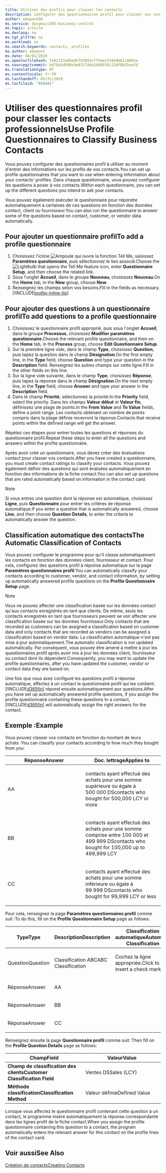 ```yaml
---
title: Utiliser des profils pour classer les contacts
description: Configurer des questionnaires profil pour classer vos contacts professionnels
author: edupont04
ms.service: dynamics365-business-central
ms.topic: article
ms.devlang: na
ms.tgt_pltfrm: na
ms.workload: na
ms.search.keywords: contacts, profiles
ms.author: edupont
ms.date: 04/01/2019
ms.openlocfilehash: fe02153a89ad5f63855cff5eec5344d601c8663a
ms.sourcegitcommit: bd78a5d990c9e83174da1409076c22df8b35eafd
ms.translationtype: HT
ms.contentlocale: fr-FR
ms.lasthandoff: 03/31/2019
ms.locfileid: "934441"
---
```

# <a name="use-profile-questionnaires-to-classify-business-contacts"></a><span data-ttu-id="18e12-103">Utiliser des questionnaires profil pour classer les contacts professionnels</span><span class="sxs-lookup"><span data-stu-id="18e12-103">Use Profile Questionnaires to Classify Business Contacts</span></span>
<span data-ttu-id="18e12-104">Vous pouvez configurer des questionnaires profil à utiliser au moment d'entrer des informations sur les profils de vos contacts.</span><span class="sxs-lookup"><span data-stu-id="18e12-104">You can set up profile questionnaires that you want to use when entering information about your contacts' profiles.</span></span> <span data-ttu-id="18e12-105">Dans chaque questionnaire, vous pouvez configurer les questions à poser à vos contacts.</span><span class="sxs-lookup"><span data-stu-id="18e12-105">Within each questionnaire, you can set up the different questions you intend to ask your contacts.</span></span>  

<span data-ttu-id="18e12-106">Vous pouvez également exécuter le questionnaire pour répondre automatiquement à certaines de ces questions en fonction des données contact, client ou fournisseur.</span><span class="sxs-lookup"><span data-stu-id="18e12-106">You can also run the questionnaire to answer some of the questions based on contact, customer, or vendor data automatically.</span></span>  

## <a name="to-add-a-profile-questionnaire"></a><span data-ttu-id="18e12-107">Pour ajouter un questionnaire profil</span><span class="sxs-lookup"><span data-stu-id="18e12-107">To add a profile questionnaire</span></span>
1.  <span data-ttu-id="18e12-108">Choisissez l'icône ![Ampoule qui ouvre la fonction Tell Me](media/ui-search/search_small.png "Dites-moi ce que vous voulez faire"), saisissez **Paramètres questionnaire**, puis sélectionnez le lien associé.</span><span class="sxs-lookup"><span data-stu-id="18e12-108">Choose the ![Lightbulb that opens the Tell Me feature](media/ui-search/search_small.png "Tell me what you want to do") icon, enter **Questionnaire Setup**, and then choose the related link.</span></span>  
2.  <span data-ttu-id="18e12-109">Sous l'onglet **Accueil**, dans le groupe **Nouveau**, choisissez **Nouveau**.</span><span class="sxs-lookup"><span data-stu-id="18e12-109">On the **Home** tab, in the **New** group, choose **New**.</span></span>  
3.  <span data-ttu-id="18e12-110">Renseignez les champs selon vos besoins.</span><span class="sxs-lookup"><span data-stu-id="18e12-110">Fill in the fields as necessary.</span></span> [!INCLUDE[tooltip-inline-tip](includes/tooltip-inline-tip_md.md)]  

## <a name="to-add-questions-to-a-profile-questionnaire"></a><span data-ttu-id="18e12-111">Pour ajouter des questions à un questionnaire profil</span><span class="sxs-lookup"><span data-stu-id="18e12-111">To add questions to a profile questionnaire</span></span>
1.  <span data-ttu-id="18e12-112">Choisissez le questionnaire profil approprié, puis sous l'onglet **Accueil**, dans le groupe **Processus**, choisissez **Modifier paramètres questionnaire**.</span><span class="sxs-lookup"><span data-stu-id="18e12-112">Choose the relevant profile questionnaire, and then on the **Home** tab, in the **Process** group, choose **Edit Questionnaire Setup**.</span></span>  
2.  <span data-ttu-id="18e12-113">Sur la première ligne vide, dans le champ **Type**, choisissez **Question**, puis tapez la question dans le champ **Désignation**.</span><span class="sxs-lookup"><span data-stu-id="18e12-113">On the first empty line, in the **Type** field, choose **Question** and type your question in the **Description** field.</span></span> <span data-ttu-id="18e12-114">Renseignez les autres champs sur cette ligne.</span><span class="sxs-lookup"><span data-stu-id="18e12-114">Fill in the other fields on this line.</span></span>  
3.  <span data-ttu-id="18e12-115">Sur la ligne vide suivante, dans le champ **Type**, choisissez **Réponse**, puis tapez la réponse dans le champ **Désignation**.</span><span class="sxs-lookup"><span data-stu-id="18e12-115">On the next empty line, in the **Type** field, choose **Answer** and type your answer in the **Description** field.</span></span>  
4.  <span data-ttu-id="18e12-116">Dans le champ **Priorité**, sélectionnez la priorité.</span><span class="sxs-lookup"><span data-stu-id="18e12-116">In the **Priority** field, select the priority.</span></span> <span data-ttu-id="18e12-117">Dans les champs **Valeur début** et **Valeur fin**, définissez une plage de points.</span><span class="sxs-lookup"><span data-stu-id="18e12-117">In the **From Value** and **To Value** fields, define a point range.</span></span> <span data-ttu-id="18e12-118">Les contacts obtenant un nombre de points compris dans la plage définie recevront la réponse.</span><span class="sxs-lookup"><span data-stu-id="18e12-118">Contacts that receive points within the defined range will get the answer.</span></span>  

<span data-ttu-id="18e12-119">Répétez ces étapes pour entrer toutes les questions et réponses du questionnaire profil.</span><span class="sxs-lookup"><span data-stu-id="18e12-119">Repeat these steps to enter all the questions and answers within the profile questionnaire.</span></span>

<span data-ttu-id="18e12-120">Après avoir créé un questionnaire, vous devez créer des évaluations contact pour classer vos contacts.</span><span class="sxs-lookup"><span data-stu-id="18e12-120">After you have created a questionnaire, you must create contact ratings to classify your contacts.</span></span> <span data-ttu-id="18e12-121">Vous pouvez également définir des questions qui sont évaluées automatiquement en fonction des informations de la fiche contact.</span><span class="sxs-lookup"><span data-stu-id="18e12-121">You can also set up questions that are rated automatically based on information in the contact card.</span></span>  

> [!NOTE]
> <span data-ttu-id="18e12-122">Si vous entrez une question dont la réponse est automatique, choisissez <STRONG>Ligne</STRONG>, puis <STRONG>Questionnaire</STRONG> pour entrer les critères de réponse automatique.</span><span class="sxs-lookup"><span data-stu-id="18e12-122">If you enter a question that is automatically answered, choose <STRONG>Line</STRONG>, and then choose <STRONG>Question Details</STRONG>, to enter the criteria to automatically answer the question.</span></span>

## <a name="the-automatic-classification-of-contacts"></a><span data-ttu-id="18e12-123">Classification automatique des contacts</span><span class="sxs-lookup"><span data-stu-id="18e12-123">The Automatic Classification of Contacts</span></span>
<span data-ttu-id="18e12-124">Vous pouvez configurer le programme pour qu'il classe automatiquement les contacts en fonction des données client, fournisseur et contact. Pour cela, configurez des questions profil à réponse automatique sur la page **Paramètres questionnaires profil**.</span><span class="sxs-lookup"><span data-stu-id="18e12-124">You can automatically classify your contacts according to customer, vendor, and contact information, by setting up automatically answered profile questions on the **Profile Questionnaire Setup** page.</span></span>  

> [!NOTE]
> <span data-ttu-id="18e12-125">Vous ne pouvez affecter une classification basée sur les données contact qu'aux contacts enregistrés en tant que clients. De même, seuls les contacts enregistrés en tant que fournisseurs peuvent se voir affecter une classification basée sur les données fournisseur.</span><span class="sxs-lookup"><span data-stu-id="18e12-125">Only contacts that are recorded as customers can be assigned a classification based on customer data and only contacts that are recorded as vendors can be assigned a classification based on vendor data.</span></span> <span data-ttu-id="18e12-126">La classification automatique n'est pas mise à jour automatiquement.</span><span class="sxs-lookup"><span data-stu-id="18e12-126">The automatic classification is not updated automatically.</span></span> <span data-ttu-id="18e12-127">Par conséquent, vous pouvez être amené à mettre à jour les questionnaires profil après avoir mis à jour les données client, fournisseur ou contact dont ils dépendent.</span><span class="sxs-lookup"><span data-stu-id="18e12-127">Consequently, you may want to update the profile questionnaires, after you have updated the customer, vendor or contact data they are based on.</span></span>  

<span data-ttu-id="18e12-128">Une fois que vous avez configuré les questions profil à réponse automatique, affectez à un contact le questionnaire profil qui les contient. [!INCLUDE[d365fin](includes/d365fin_md.md)] répond ensuite automatiquement aux questions.</span><span class="sxs-lookup"><span data-stu-id="18e12-128">After you have set up automatically answered profile questions, if you assign the profile questionnaire containing these questions to a contact, [!INCLUDE[d365fin](includes/d365fin_md.md)] will automatically assign the right answers for the contact.</span></span>  

## <a name="example"></a><span data-ttu-id="18e12-129">Exemple :</span><span class="sxs-lookup"><span data-stu-id="18e12-129">Example</span></span>
<span data-ttu-id="18e12-130">Vous pouvez classer vos contacts en fonction du montant de leurs achats :</span><span class="sxs-lookup"><span data-stu-id="18e12-130">You can classify your contacts according to how much they bought from you:</span></span>

<table>
<colgroup>
<col style="width: 50%" />
<col style="width: 50%" />
</colgroup>
<thead>
<tr class="header">
<th><span data-ttu-id="18e12-131"><strong>Réponse</strong></span><span class="sxs-lookup"><span data-stu-id="18e12-131"><strong>Answer</strong></span></span></th>
<th><span data-ttu-id="18e12-132"><strong>Doc. lettrage</strong></span><span class="sxs-lookup"><span data-stu-id="18e12-132"><strong>Applies to</strong></span></span></th>
</tr>
</thead>
<tbody>
<tr class="odd">
<td><p><span data-ttu-id="18e12-133">A</span><span class="sxs-lookup"><span data-stu-id="18e12-133">A</span></span></p></td>
<td><p><span data-ttu-id="18e12-134">contacts ayant effectué des achats pour une somme supérieure ou égale à 500 000 DS</span><span class="sxs-lookup"><span data-stu-id="18e12-134">contacts who bought for 500,000 LCY or more</span></span></p></td>
</tr>
<tr class="even">
<td><p><span data-ttu-id="18e12-135">B</span><span class="sxs-lookup"><span data-stu-id="18e12-135">B</span></span></p></td>
<td><p><span data-ttu-id="18e12-136">contacts ayant effectué des achats pour une somme comprise entre 100 000 et 499 999 DS</span><span class="sxs-lookup"><span data-stu-id="18e12-136">contacts who bought for 100,000 up to 499,999 LCY</span></span></p></td>
</tr>
<tr class="odd">
<td><p><span data-ttu-id="18e12-137">C</span><span class="sxs-lookup"><span data-stu-id="18e12-137">C</span></span></p></td>
<td><p><span data-ttu-id="18e12-138">contacts ayant effectué des achats pour une somme inférieure ou égale à 99 999 DS</span><span class="sxs-lookup"><span data-stu-id="18e12-138">contacts who bought for 99,999 LCY or less</span></span></p></td>
</tr>
</tbody>
</table>

<span data-ttu-id="18e12-139">Pour cela, renseignez la page **Paramètres questionnaires profil** comme suit :</span><span class="sxs-lookup"><span data-stu-id="18e12-139">To do this, fill on the **Profile Questionnaire Setup** page as follows:</span></span>


<table>
<colgroup>
<col style="width: 20%" />
<col style="width: 20%" />
<col style="width: 20%" />
<col style="width: 20%" />
<col style="width: 20%" />
</colgroup>
<thead>
<tr class="header">
<th><span data-ttu-id="18e12-140"><strong>Type</strong></span><span class="sxs-lookup"><span data-stu-id="18e12-140"><strong>Type</strong></span></span></th>
<th><span data-ttu-id="18e12-141"><strong>Description</strong></span><span class="sxs-lookup"><span data-stu-id="18e12-141"><strong>Description</strong></span></span></th>
<th><span data-ttu-id="18e12-142"><strong>Classification automatique</strong></span><span class="sxs-lookup"><span data-stu-id="18e12-142"><strong>Automatic Classification</strong></span></span></th>
<th><span data-ttu-id="18e12-143"><strong>Valeur début</strong></span><span class="sxs-lookup"><span data-stu-id="18e12-143"><strong>From Value</strong></span></span></th>
<th><span data-ttu-id="18e12-144"><strong>Valeur fin</strong></span><span class="sxs-lookup"><span data-stu-id="18e12-144"><strong>To Value</strong></span></span></th>
</tr>
</thead>
<tbody>
<tr class="odd">
<td><p><span data-ttu-id="18e12-145">Question</span><span class="sxs-lookup"><span data-stu-id="18e12-145">Question</span></span></p></td>
<td><p><span data-ttu-id="18e12-146">Classification ABC</span><span class="sxs-lookup"><span data-stu-id="18e12-146">ABC Classification</span></span></p></td>
<td><p><span data-ttu-id="18e12-147">Cochez la ligne appropriée.</span><span class="sxs-lookup"><span data-stu-id="18e12-147">Click to insert a check mark</span></span></p></td>
<td><p> </p></td>
<td><p> </p></td>
</tr>
<tr class="even">
<td><p><span data-ttu-id="18e12-148">Réponse</span><span class="sxs-lookup"><span data-stu-id="18e12-148">Answer</span></span></p></td>
<td><p><span data-ttu-id="18e12-149">A</span><span class="sxs-lookup"><span data-stu-id="18e12-149">A</span></span></p></td>
<td><p> </p></td>
<td><p><span data-ttu-id="18e12-150">500,000</span><span class="sxs-lookup"><span data-stu-id="18e12-150">500,000</span></span></p></td>
<td><p> </p></td>
</tr>
<tr class="odd">
<td><p><span data-ttu-id="18e12-151">Réponse</span><span class="sxs-lookup"><span data-stu-id="18e12-151">Answer</span></span></p></td>
<td><p><span data-ttu-id="18e12-152">B</span><span class="sxs-lookup"><span data-stu-id="18e12-152">B</span></span></p></td>
<td><p> </p></td>
<td><p><span data-ttu-id="18e12-153">100,000</span><span class="sxs-lookup"><span data-stu-id="18e12-153">100,000</span></span></p></td>
<td><p><span data-ttu-id="18e12-154">499,999</span><span class="sxs-lookup"><span data-stu-id="18e12-154">499,999</span></span></p></td>
</tr>
<tr class="even">
<td><p><span data-ttu-id="18e12-155">Réponse</span><span class="sxs-lookup"><span data-stu-id="18e12-155">Answer</span></span></p></td>
<td><p><span data-ttu-id="18e12-156">C</span><span class="sxs-lookup"><span data-stu-id="18e12-156">C</span></span></p></td>
<td><p> </p></td>
<td><p> </p></td>
<td><p><span data-ttu-id="18e12-157">99,999</span><span class="sxs-lookup"><span data-stu-id="18e12-157">99,999</span></span></p></td>
</tr>
</tbody>
</table>

<span data-ttu-id="18e12-158">Renseignez ensuite la page **Questionnaire profil** comme suit :</span><span class="sxs-lookup"><span data-stu-id="18e12-158">Then fill on the **Profile Question Details** page as follows:</span></span>
<table>
<colgroup>
<col style="width: 50%" />
<col style="width: 50%" />
</colgroup>
<thead>
<tr class="header">
<th><span data-ttu-id="18e12-159"><strong>Champ</strong></span><span class="sxs-lookup"><span data-stu-id="18e12-159"><strong>Field</strong></span></span></th>
<th><span data-ttu-id="18e12-160"><strong>Valeur</strong></span><span class="sxs-lookup"><span data-stu-id="18e12-160"><strong>Value</strong></span></span></th>
</tr>
</thead>
<tbody>
<tr>
<td><span data-ttu-id="18e12-161"><strong>Champ de classification des clients</strong></span><span class="sxs-lookup"><span data-stu-id="18e12-161"><strong>Customer Classification Field</strong></span></span></td>
<td><span data-ttu-id="18e12-162"><emphasis>Ventes DS</emphasis></span><span class="sxs-lookup"><span data-stu-id="18e12-162"><emphasis>Sales (LCY)</emphasis></span></span></td>
</tr>
<tr>
<td><span data-ttu-id="18e12-163"><strong>Méthode classification</strong></span><span class="sxs-lookup"><span data-stu-id="18e12-163"><strong>Classification Method</strong></span></span></td>
<td><span data-ttu-id="18e12-164"><emphasis>Valeur définie</emphasis></span><span class="sxs-lookup"><span data-stu-id="18e12-164"><emphasis>Defined Value</emphasis></span></span></td>
</tr>
</tbody>
</table>

<span data-ttu-id="18e12-165">Lorsque vous affectez le questionnaire profil contenant cette question à un contact, le programme insère automatiquement la réponse correspondante dans les lignes profil de la fiche contact.</span><span class="sxs-lookup"><span data-stu-id="18e12-165">When you assign the profile questionnaire containing this question to a contact, the program automatically enters the relevant answer for this contact on the profile lines of the contact card.</span></span>

## <a name="see-also"></a><span data-ttu-id="18e12-166">Voir aussi</span><span class="sxs-lookup"><span data-stu-id="18e12-166">See Also</span></span>
[<span data-ttu-id="18e12-167">Création de contacts</span><span class="sxs-lookup"><span data-stu-id="18e12-167">Creating Contacts</span></span>](marketing-create-contact-companies.md)  
